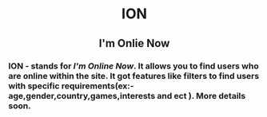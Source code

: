 # <h1 align="center">ION</h1>
<h2 align="center">I'm Onlie Now</h2>   

### ION - stands for *I'm Online Now*. It allows you to find users who are online within the site. It got features like filters to find users with specific requirements(ex:- age,gender,country,games,interests and ect ). More details soon.
